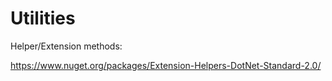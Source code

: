 # Utilities
Helper/Extension methods:

https://www.nuget.org/packages/Extension-Helpers-DotNet-Standard-2.0/


